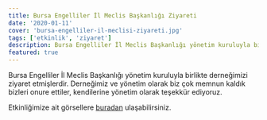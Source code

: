 ```yaml
---
title: Bursa Engelliler İl Meclis Başkanlığı Ziyareti
date: '2020-01-11'
cover: 'bursa-engelliler-il-meclisi-ziyareti.jpg'
tags: ['etkinlik', 'ziyaret']
description: Bursa Engelliler İl Meclis Başkanlığı yönetim kuruluyla birlikte derneğimizi ziyaret etmişlerdir.
featured: true
---
```


Bursa Engelliler İl Meclis Başkanlığı yönetim kuruluyla birlikte derneğimizi ziyaret etmişlerdir. Derneğimiz ve yönetim olarak biz çok memnun kaldık bizleri onure ettiler, kendilerine yönetim olarak teşekkür ediyoruz.

Etkinliğimize ait görsellere [buradan](https://photos.app.goo.gl/nDBnEBKZafVHZtKx6) ulaşabilirsiniz.
